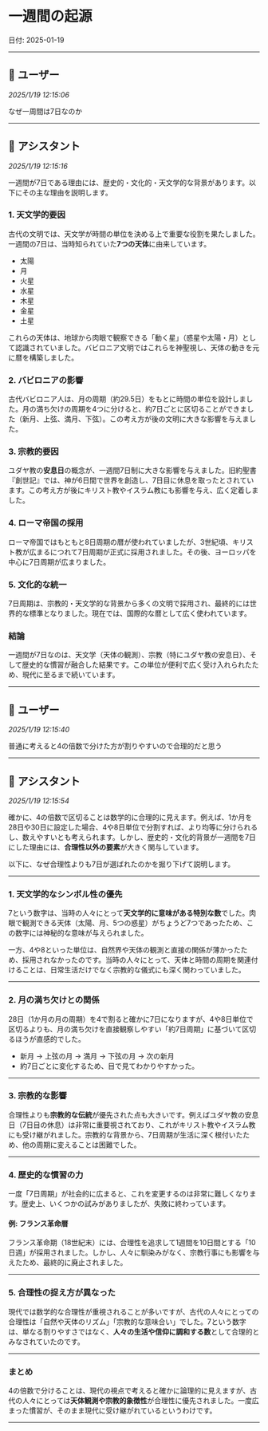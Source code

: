 # 一週間の起源

日付: 2025-01-19

---

## 👤 ユーザー
*2025/1/19 12:15:06*

なぜ一周間は7日なのか

---

## 🤖 アシスタント
*2025/1/19 12:15:16*

一週間が7日である理由には、歴史的・文化的・天文学的な背景があります。以下にその主な理由を説明します。

### 1. **天文学的要因**
古代の文明では、天文学が時間の単位を決める上で重要な役割を果たしました。一週間の7日は、当時知られていた**7つの天体**に由来しています。
- 太陽
- 月
- 火星
- 水星
- 木星
- 金星
- 土星

これらの天体は、地球から肉眼で観察できる「動く星」（惑星や太陽・月）として認識されていました。バビロニア文明ではこれらを神聖視し、天体の動きを元に暦を構築しました。

### 2. **バビロニアの影響**
古代バビロニア人は、月の周期（約29.5日）をもとに時間の単位を設計しました。月の満ち欠けの周期を4つに分けると、約7日ごとに区切ることができました（新月、上弦、満月、下弦）。この考え方が後の文明に大きな影響を与えました。

### 3. **宗教的要因**
ユダヤ教の**安息日**の概念が、一週間7日制に大きな影響を与えました。旧約聖書『創世記』では、神が6日間で世界を創造し、7日目に休息を取ったとされています。この考え方が後にキリスト教やイスラム教にも影響を与え、広く定着しました。

### 4. **ローマ帝国の採用**
ローマ帝国ではもともと8日周期の暦が使われていましたが、3世紀頃、キリスト教が広まるにつれて7日周期が正式に採用されました。その後、ヨーロッパを中心に7日周期が広まりました。

### 5. **文化的な統一**
7日周期は、宗教的・天文学的な背景から多くの文明で採用され、最終的には世界的な標準となりました。現在では、国際的な暦として広く使われています。

### 結論
一週間が7日なのは、天文学（天体の観測）、宗教（特にユダヤ教の安息日）、そして歴史的な慣習が融合した結果です。この単位が便利で広く受け入れられたため、現代に至るまで続いています。

---

## 👤 ユーザー
*2025/1/19 12:15:40*

普通に考えると4の倍数で分けた方が割りやすいので合理的だと思う

---

## 🤖 アシスタント
*2025/1/19 12:15:54*

確かに、4の倍数で区切ることは数学的に合理的に見えます。例えば、1か月を28日や30日に設定した場合、4や8日単位で分割すれば、より均等に分けられるし、数えやすいとも考えられます。しかし、歴史的・文化的背景が一週間を7日にした理由には、**合理性以外の要素**が大きく関与しています。

以下に、なぜ合理性よりも7日が選ばれたのかを掘り下げて説明します。

---

### 1. **天文学的なシンボル性の優先**
7という数字は、当時の人々にとって**天文学的に意味がある特別な数**でした。肉眼で観測できる天体（太陽、月、5つの惑星）がちょうど7つであったため、この数字には神秘的な意味が与えられました。

一方、4や8といった単位は、自然界や天体の観測と直接の関係が薄かったため、採用されなかったのです。当時の人々にとって、天体と時間の周期を関連付けることは、日常生活だけでなく宗教的な儀式にも深く関わっていました。

---

### 2. **月の満ち欠けとの関係**
28日（1か月の月の周期）を4で割ると確かに7日になりますが、4や8日単位で区切るよりも、月の満ち欠けを直接観察しやすい「約7日周期」に基づいて区切るほうが直感的でした。

- 新月 → 上弦の月 → 満月 → 下弦の月 → 次の新月
- 約7日ごとに変化するため、目で見てわかりやすかった。

---

### 3. **宗教的な影響**
合理性よりも**宗教的な伝統**が優先された点も大きいです。例えばユダヤ教の安息日（7日目の休息）は非常に重要視されており、これがキリスト教やイスラム教にも受け継がれました。宗教的な背景から、7日周期が生活に深く根付いたため、他の周期に変えることは困難でした。

---

### 4. **歴史的な慣習の力**
一度「7日周期」が社会的に広まると、これを変更するのは非常に難しくなります。歴史上、いくつかの試みがありましたが、失敗に終わっています。

#### 例: フランス革命暦
フランス革命期（18世紀末）には、合理性を追求して1週間を10日間とする「10日週」が採用されました。しかし、人々に馴染みがなく、宗教行事にも影響を与えたため、最終的に廃止されました。

---

### 5. **合理性の捉え方が異なった**
現代では数学的な合理性が重視されることが多いですが、古代の人々にとっての合理性は「自然や天体のリズム」「宗教的な意味合い」でした。7という数字は、単なる割りやすさではなく、**人々の生活や信仰に調和する数**として合理的とみなされていたのです。

---

### まとめ
4の倍数で分けることは、現代の視点で考えると確かに論理的に見えますが、古代の人々にとっては**天体観測や宗教的象徴性**が合理性に優先されました。一度広まった慣習が、そのまま現代に受け継がれているというわけです。

---
